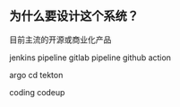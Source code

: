 ## 为什么要设计这个系统？

目前主流的开源或商业化产品

jenkins pipeline
gitlab pipeline
github action

argo cd
tekton

coding
codeup

